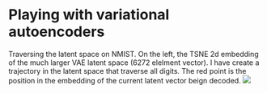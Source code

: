 # Playing with variational autoencoders

Traversing the latent space on NMIST. On the left, the TSNE 2d embedding of the much larger VAE latent space (6272 elelment vector). I have create a trajectory in the latent space that traverse all digits. The red point is the position in the embedding of the current latent vector beign decoded.
![](media/plot.gif)